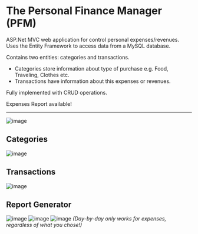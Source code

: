 # The Personal Finance Manager (PFM)
ASP.Net MVC web application for control personal expenses/revenues. </br>
Uses the Entity Framework to access data from a MySQL database.

Contains two entities: categories and transactions.
- Categories store information about type of purchase e.g. Food, Traveling, Clothes etc.
- Transactions have information about this expenses or revenues.

Fully implemented with CRUD operations.

Expenses Report available!

<hr/>

![image](https://github.com/ShadowPrice1328/Personal_Finance_Manager/assets/60846759/91173de0-01b7-4c09-abd0-03d919e50099)

## Categories
![image](https://github.com/ShadowPrice1328/Personal_Finance_Manager/assets/60846759/6bf7a2dc-70d7-4e6a-b87a-6dff5b1c2c1a)
## Transactions
![image](https://github.com/ShadowPrice1328/Personal_Finance_Manager/assets/60846759/33db6105-72c5-4fec-b5e3-fbf11c4fe89d)
## Report Generator
![image](https://github.com/ShadowPrice1328/Personal_Finance_Manager/assets/60846759/ba5f731c-3d9d-4e37-8b1c-b1f15a366e20)
![image](https://github.com/ShadowPrice1328/Personal_Finance_Manager/assets/60846759/a47f36a5-f0de-45d2-a4c3-20c0c02b827b)
![image](https://github.com/ShadowPrice1328/Personal_Finance_Manager/assets/60846759/33caf3ec-43b4-47ed-9b94-ca3177f17017)
_(Day-by-day only works for expenses, regardless of what you chose!)_
